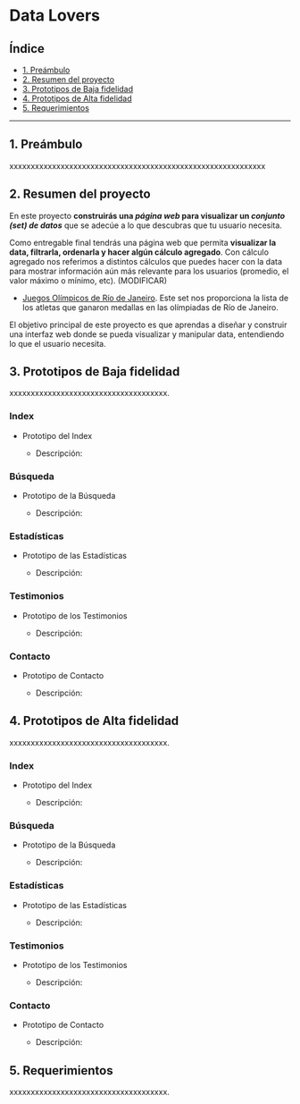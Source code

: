 # Data Lovers

## Índice

* [1. Preámbulo](#1-preámbulo)
* [2. Resumen del proyecto](#2-resumen-del-proyecto)
* [3. Prototipos de Baja fidelidad](#3-Prototipos-de-Baja-fidelidad)
* [4. Prototipos de Alta fidelidad](#4-Prototipos-de-Alta-fidelidad)
* [5. Requerimientos](#5-Requerimientos)

***

## 1. Preámbulo

xxxxxxxxxxxxxxxxxxxxxxxxxxxxxxxxxxxxxxxxxxxxxxxxxxxxxxxxxxxx


## 2. Resumen del proyecto

En este proyecto **construirás una _página web_ para visualizar un
_conjunto (set) de datos_** que se adecúe a lo que descubras que tu usuario
necesita.

Como entregable final tendrás una página web que permita **visualizar la data,
filtrarla, ordenarla y hacer algún cálculo agregado**. Con cálculo agregado
nos referimos a distintos cálculos que puedes hacer con la data para mostrar
información aún más relevante para los usuarios (promedio, el valor máximo
o mínimo, etc). (MODIFICAR)

* [Juegos Olímpicos de Río de Janeiro](src/data/athletes/athletes.json).
  Este set nos proporciona la lista de los atletas que ganaron medallas en las
  olímpiadas de Río de Janeiro.

El objetivo principal de este proyecto es que aprendas a diseñar y construir una
interfaz web donde se pueda visualizar y manipular data, entendiendo lo que el
usuario necesita.

## 3. Prototipos de Baja fidelidad

xxxxxxxxxxxxxxxxxxxxxxxxxxxxxxxxxxxxx.

### Index

- Prototipo del Index

  

  * Descripción:

### Búsqueda

- Prototipo de la Búsqueda

  

  * Descripción:
 
### Estadísticas

- Prototipo de las Estadísticas

  

  * Descripción:

### Testimonios

- Prototipo de los Testimonios

  

  * Descripción:

### Contacto

- Prototipo de Contacto

  

  * Descripción:


## 4. Prototipos de Alta fidelidad

xxxxxxxxxxxxxxxxxxxxxxxxxxxxxxxxxxxxx.

### Index

- Prototipo del Index

  

  * Descripción:

### Búsqueda

- Prototipo de la Búsqueda

  

  * Descripción:
 
### Estadísticas

- Prototipo de las Estadísticas

  

  * Descripción:

### Testimonios

- Prototipo de los Testimonios

  

  * Descripción:

### Contacto

- Prototipo de Contacto

  

  * Descripción:

## 5. Requerimientos

xxxxxxxxxxxxxxxxxxxxxxxxxxxxxxxxxxxxx.
